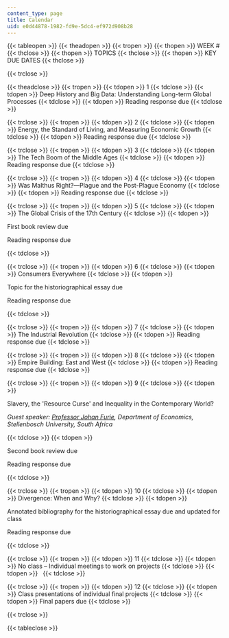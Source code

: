```yaml
---
content_type: page
title: Calendar
uid: e0d44878-1982-fd9e-5dc4-ef972d908b28
---
```


{{< tableopen >}}
{{< theadopen >}}
{{< tropen >}}
{{< thopen >}}
WEEK #
{{< thclose >}}
{{< thopen >}}
TOPICS
{{< thclose >}}
{{< thopen >}}
KEY DUE DATES
{{< thclose >}}

{{< trclose >}}

{{< theadclose >}}
{{< tropen >}}
{{< tdopen >}}
1
{{< tdclose >}}
{{< tdopen >}}
Deep History and Big Data: Understanding Long-term Global Processes
{{< tdclose >}}
{{< tdopen >}}
Reading response due
{{< tdclose >}}

{{< trclose >}}
{{< tropen >}}
{{< tdopen >}}
2
{{< tdclose >}}
{{< tdopen >}}
Energy, the Standard of Living, and Measuring Economic Growth
{{< tdclose >}}
{{< tdopen >}}
Reading response due
{{< tdclose >}}

{{< trclose >}}
{{< tropen >}}
{{< tdopen >}}
3
{{< tdclose >}}
{{< tdopen >}}
The Tech Boom of the Middle Ages
{{< tdclose >}}
{{< tdopen >}}
Reading response due
{{< tdclose >}}

{{< trclose >}}
{{< tropen >}}
{{< tdopen >}}
4
{{< tdclose >}}
{{< tdopen >}}
Was Malthus Right?—Plague and the Post-Plague Economy
{{< tdclose >}}
{{< tdopen >}}
Reading response due
{{< tdclose >}}

{{< trclose >}}
{{< tropen >}}
{{< tdopen >}}
5
{{< tdclose >}}
{{< tdopen >}}
The Global Crisis of the 17th Century
{{< tdclose >}}
{{< tdopen >}}


First book review due

Reading response due


{{< tdclose >}}

{{< trclose >}}
{{< tropen >}}
{{< tdopen >}}
6
{{< tdclose >}}
{{< tdopen >}}
Consumers Everywhere
{{< tdclose >}}
{{< tdopen >}}


Topic for the historiographical essay due

Reading response due


{{< tdclose >}}

{{< trclose >}}
{{< tropen >}}
{{< tdopen >}}
7
{{< tdclose >}}
{{< tdopen >}}
The Industrial Revolution
{{< tdclose >}}
{{< tdopen >}}
Reading response due
{{< tdclose >}}

{{< trclose >}}
{{< tropen >}}
{{< tdopen >}}
8
{{< tdclose >}}
{{< tdopen >}}
Empire Building: East and West
{{< tdclose >}}
{{< tdopen >}}
Reading response due
{{< tdclose >}}

{{< trclose >}}
{{< tropen >}}
{{< tdopen >}}
9
{{< tdclose >}}
{{< tdopen >}}


Slavery, the 'Resource Curse' and Inequality in the Contemporary World?

_Guest speaker: [Professor Johan Furie](http://www.ekon.sun.ac.za/jfourie), Department of Economics, Stellenbosch University, South Africa_


{{< tdclose >}}
{{< tdopen >}}


Second book review due

Reading response due


{{< tdclose >}}

{{< trclose >}}
{{< tropen >}}
{{< tdopen >}}
10
{{< tdclose >}}
{{< tdopen >}}
Divergence: When and Why?
{{< tdclose >}}
{{< tdopen >}}


Annotated bibliography for the historiographical essay due and updated for class

Reading response due


{{< tdclose >}}

{{< trclose >}}
{{< tropen >}}
{{< tdopen >}}
11
{{< tdclose >}}
{{< tdopen >}}
No class – Individual meetings to work on projects
{{< tdclose >}}
{{< tdopen >}}
 
{{< tdclose >}}

{{< trclose >}}
{{< tropen >}}
{{< tdopen >}}
12
{{< tdclose >}}
{{< tdopen >}}
Class presentations of individual final projects
{{< tdclose >}}
{{< tdopen >}}
Final papers due
{{< tdclose >}}

{{< trclose >}}

{{< tableclose >}}